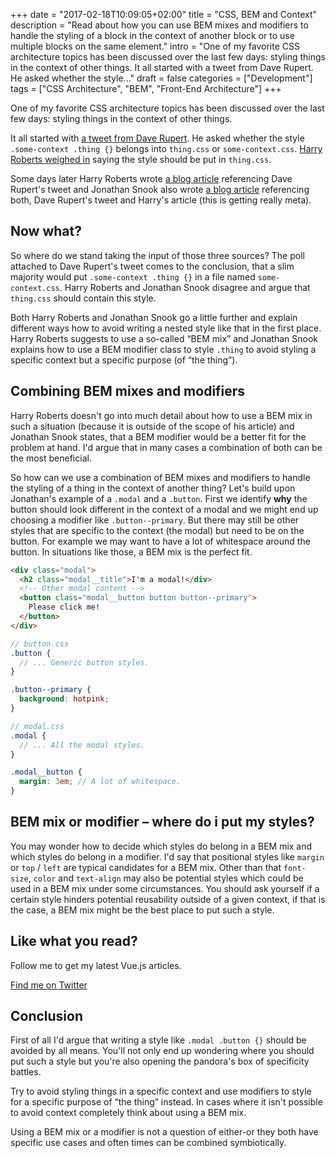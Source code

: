 +++
date = "2017-02-18T10:09:05+02:00"
title = "CSS, BEM and Context"
description = "Read about how you can use BEM mixes and modifiers to handle the styling of a block in the context of another block or to use multiple blocks on the same element."
intro = "One of my favorite CSS architecture topics has been discussed over the last few days: styling things in the context of other things. It all started with a tweet from Dave Rupert. He asked whether the style..."
draft = false
categories = ["Development"]
tags = ["CSS Architecture", "BEM", "Front-End Architecture"]
+++

One of my favorite CSS architecture topics has been discussed over the last few days: styling things in the context of other things.

It all started with [a tweet from Dave Rupert](https://twitter.com/davatron5000/status/829091851651149824). He asked whether the style `.some-context .thing {}` belongs into `thing.css` or `some-context.css`. [Harry Roberts weighed in](https://twitter.com/csswizardry/status/829124651288780801) saying the style should be put in `thing.css`.

Some days later Harry Roberts wrote [a blog article](https://csswizardry.com/2017/02/code-smells-in-css-revisited#a-class-appearing-in-another-components-file) referencing Dave Rupert's tweet and Jonathan Snook also wrote [a blog article](https://snook.ca/archives/html_and_css/coding-css-for-context) referencing both, Dave Rupert's tweet and Harry's article (this is getting really meta).

## Now what?

So where do we stand taking the input of those three sources? The poll attached to Dave Rupert's tweet comes to the conclusion, that a slim majority would put `.some-context .thing {}` in a file named `some-context.css`. Harry Roberts and Jonathan Snook disagree and argue that `thing.css` should contain this style.

Both Harry Roberts and Jonathan Snook go a little further and explain different ways how to avoid writing a nested style like that in the first place. Harry Roberts suggests to use a so-called “BEM mix” and Jonathan Snook explains how to use a BEM modifier class to style `.thing` to avoid styling a specific context but a specific purpose (of “the thing”).

## Combining BEM mixes and modifiers

Harry Roberts doesn't go into much detail about how to use a BEM mix in such a situation (because it is outside of the scope of his article) and Jonathan Snook states, that a BEM modifier would be a better fit for the problem at hand. I'd argue that in many cases a combination of both can be the most beneficial.

So how can we use a combination of BEM mixes and modifiers to handle the styling of a thing in the context of another thing? Let's build upon Jonathan's example of a `.modal` and a `.button`. First we identify **why** the button should look different in the context of a modal and we might end up choosing a modifier like `.button--primary`. But there may still be other styles that are specific to the context (the modal) but need to be on the button. For example we may want to have a lot of whitespace around the button. In situations like those, a BEM mix is the perfect fit.

```html
<div class="modal">
  <h2 class="modal__title">I'm a modal!</div>
  <!-- Other modal content -->
  <button class="modal__button button button--primary">
    Please click me!
  </button>
</div>
```

```scss
// button.css
.button {
  // ... Generic button styles.
}

.button--primary {
  background: hotpink;
}
```

```scss
// modal.css
.modal {
  // ... All the modal styles.
}

.modal__button {
  margin: 3em; // A lot of whitespace.
}
```

## BEM mix or modifier – where do i put my styles?

You may wonder how to decide which styles do belong in a BEM mix and which styles do belong in a modifier. I'd say that positional styles like `margin` or `top` / `left` are typical candidates for a BEM mix. Other than that `font-size`, `color` and `text-align` may also be potential styles which could be used in a BEM mix under some circumstances. You should ask yourself if a certain style hinders potential reusability outside of a given context, if that is the case, a BEM mix might be the best place to put such a style.

<div class="c-content__broad">
  <div class="c-twitter-teaser">
    <div class="c-twitter-teaser__content">
      <h2 class="c-twitter-teaser__headline">Like what you read?</h2>
      <p class="c-twitter-teaser__body">
        Follow me to get my latest Vue.js articles.
      </p>
      <a class="c-button c-button--outline c-twitter-teaser__button" rel="nofollow" href="https://twitter.com/maoberlehner" data-event-category="link" data-event-action="click: contact" data-event-label="Twitter (article content)">
        Find me on Twitter
      </a>
    </div>
  </div>
</div>

## Conclusion

First of all I'd argue that writing a style like `.modal .button {}` should be avoided by all means. You'll not only end up wondering where you should put such a style but you're also opening the pandora's box of specificity battles.

Try to avoid styling things in a specific context and use modifiers to style for a specific purpose of “the thing” instead. In cases where it isn't possible to avoid context completely think about using a BEM mix.

Using a BEM mix or a modifier is not a question of either-or they both have specific use cases and often times can be combined symbiotically.
